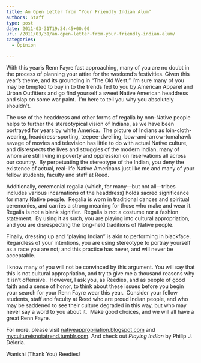 ```yaml
---
title: An Open Letter from “Your Friendly Indian Alum”
authors: Staff
type: post
date: 2011-03-31T19:34:45+00:00
url: /2011/03/31/an-open-letter-from-your-friendly-indian-alum/
categories:
  - Opinion

---
```

With this year’s Renn Fayre fast approaching, many of you are no doubt in the process of planning your attire for the weekend’s festivities. Given this year’s theme, and its grounding in “The Old West,” I’m sure many of you may be tempted to buy in to the trends fed to you by American Apparel and Urban Outfitters and go find yourself a sweet Native American headdress and slap on some war paint.  I’m here to tell you why you absolutely shouldn’t.

The use of the headdress and other forms of regalia by non-Native people helps to further the stereotypical vision of Indians, as we have been portrayed for years by white America.  The picture of Indians as loin-cloth-wearing, headdress-sporting, teepee-dwelling, bow-and-arrow-tomahawk savage of movies and television has little to do with actual Native culture, and disrespects the lives and struggles of the modern Indian, many of whom are still living in poverty and oppression on reservations all across our country.  By perpetuating the stereotype of the Indian, you deny the existence of actual, real-life Native Americans just like me and many of your fellow students, faculty and staff at Reed.

Additionally, ceremonial regalia (which, for many—but not all—tribes includes various incarnations of the headdress) holds sacred significance for many Native people.  Regalia is worn in traditional dances and spiritual ceremonies, and carries a strong meaning for those who make and wear it.  Regalia is not a blank signifier.  Regalia is not a costume nor a fashion statement.  By using it as such, you are playing into cultural appropriation, and you are disrespecting the long-held traditions of Native people.

Finally, dressing up and “playing Indian” is akin to performing in blackface.  Regardless of your intentions, you are using stereotype to portray yourself as a race you are not; and this practice has never, and will never be acceptable.

I know many of you will not be convinced by this argument. You will say that this is not cultural appropriation, and try to give me a thousand reasons why it isn’t offensive.  However, I ask you, as Reedies, and as people of good faith and a sense of honor, to think about these issues before you begin your search for your Renn Fayre wear this year.  Consider your fellow students, staff and faculty at Reed who are proud Indian people, and who may be saddened to see their culture degraded in this way, but who may never say a word to you about it.  Make good choices, and we will all have a great Renn Fayre.

For more, please visit [nativeappropriation.blogspot.com][1] and [mycultureisnotatrend.tumblr.com][2]. And check out _Playing Indian_ by Philip J. Deloria.

Wanishi (Thank You) Reedies!

 [1]: http://nativeappropriation.blogspot.com
 [2]: http://mycultureisnotatrend.tumblr.com